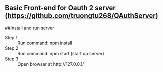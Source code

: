 ## Basic Front-end for Oauth 2 server (https://github.com/truongtu268/OAuthServer)
##Install and run server
<dl>
  <dt>Step 1</dt>
  <dd>Run command: npm install</dd>

  <dt>Step 2</dt>
  <dd>Run command: npm start (start up server)</dd>

  <dt>Step 3</dt>
  <dd>Open browser at http://127.0.0.1/</dd>

